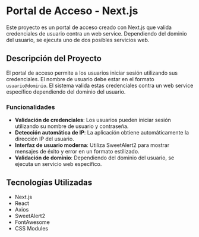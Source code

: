 # Portal de Acceso - Next.js

Este proyecto es un portal de acceso creado con Next.js que valida credenciales de usuario contra un web service. Dependiendo del dominio del usuario, se ejecuta uno de dos posibles servicios web.

## Descripción del Proyecto

El portal de acceso permite a los usuarios iniciar sesión utilizando sus credenciales. El nombre de usuario debe estar en el formato `usuario@dominio`. El sistema valida estas credenciales contra un web service específico dependiendo del dominio del usuario.

### Funcionalidades

- **Validación de credenciales**: Los usuarios pueden iniciar sesión utilizando su nombre de usuario y contraseña.
- **Detección automática de IP**: La aplicación obtiene automáticamente la dirección IP del usuario.
- **Interfaz de usuario moderna**: Utiliza SweetAlert2 para mostrar mensajes de éxito y error en un formato estilizado.
- **Validación de dominio**: Dependiendo del dominio del usuario, se ejecuta un servicio web específico.

## Tecnologías Utilizadas

- Next.js
- React
- Axios
- SweetAlert2
- FontAwesome
- CSS Modules
